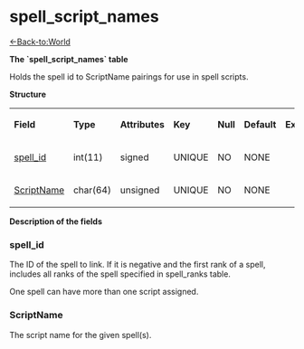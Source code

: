 # spell\_script\_names

[<-Back-to:World](database-world.md)

**The \`spell\_script\_names\` table**

Holds the spell id to ScriptName pairings for use in spell scripts.

**Structure**

<table>
<colgroup>
<col width="12%" />
<col width="12%" />
<col width="12%" />
<col width="12%" />
<col width="12%" />
<col width="12%" />
<col width="12%" />
<col width="12%" />
</colgroup>
<tbody>
<tr class="odd">
<td><p><strong>Field</strong></p></td>
<td><p><strong>Type</strong></p></td>
<td><p><strong>Attributes</strong></p></td>
<td><p><strong>Key</strong></p></td>
<td><p><strong>Null</strong></p></td>
<td><p><strong>Default</strong></p></td>
<td><p><strong>Extra</strong></p></td>
<td><p><strong>Comment</strong></p></td>
</tr>
<tr class="even">
<td><p><a href="#spell_id">spell_id</a></p></td>
<td><p>int(11)</p></td>
<td><p>signed</p></td>
<td><p>UNIQUE</p></td>
<td><p>NO</p></td>
<td><p>NONE</p></td>
<td><p> </p></td>
<td><p> </p></td>
</tr>
<tr class="odd">
<td><p><a href="#ScriptName">ScriptName</a></p></td>
<td><p>char(64)</p></td>
<td><p>unsigned</p></td>
<td><p>UNIQUE</p></td>
<td><p>NO</p></td>
<td><p>NONE</p></td>
<td><p> </p></td>
<td><p> </p></td>
</tr>
</tbody>
</table>

**Description of the fields**

### spell\_id

The ID of the spell to link. If it is negative and the first rank of a spell, includes all ranks of the spell specified in spell\_ranks table.

One spell can have more than one script assigned.

### ScriptName

The script name for the given spell(s).
